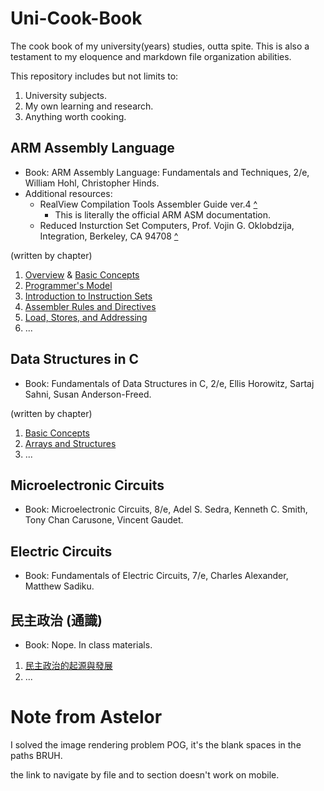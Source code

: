 # Uni-Cook-Book
The cook book of my university(years) studies, outta spite.
This is also a testament to my eloquence and markdown file organization abilities.

This repository includes but not limits to:
1. University subjects.
2. My own learning and research.
3. Anything worth cooking.

## ARM Assembly Language
- Book: ARM Assembly Language: Fundamentals and Techniques, 2/e, William Hohl, Christopher Hinds.
- Additional resources:
  - RealView Compilation Tools Assembler Guide ver.4 [^](ARM-ASM/resources/DUI0204J_rvct_assembler_guide.pdf)
    - This is literally the official ARM ASM documentation.
  - Reduced Insturction Set Computers, Prof. Vojin G. Oklobdzija, Integration, Berkeley, CA 94708 [^](ARM-ASM/resources/RISC-Chaptr.PDF)

(written by chapter)
1. [Overview](/ARM-ASM/01-Overview.md) & [Basic Concepts](/ARM-ASM/01.2-Basics.md)
2. [Programmer's Model](/ARM-ASM/02-Programmer's-Model.md)
3. [Introduction to Instruction Sets](/ARM-ASM/03-Intro-to-Instruction-Sets.md)
4. [Assembler Rules and Directives](/ARM-ASM/04-Assembler-Rules-and-Directives.md)
5. [Load, Stores, and Addressing](/ARM-ASM/05-Loads-Stores-Addressing.md)
6. ...

## Data Structures in C
- Book: Fundamentals of Data Structures in C, 2/e, Ellis Horowitz, Sartaj Sahni, Susan Anderson-Freed.

(written by chapter)
1. [Basic Concepts](/Data-Structure-in-C/01-Basic-Concepts.md)
2. [Arrays and Structures](/Data-Structure-in-C/02-Arrays-and-Structures.md)
3. ...

## Microelectronic Circuits
- Book: Microelectronic Circuits, 8/e, Adel S. Sedra, Kenneth C. Smith, Tony Chan Carusone, Vincent Gaudet.

## Electric Circuits
- Book: Fundamentals of Electric Circuits, 7/e, Charles Alexander, Matthew Sadiku.

## 民主政治 (通識)
- Book: Nope. In class materials.

1. [民主政治的起源與發展](/民主政治/01-Origins-and-Evolvement.md)
2. ...

# Note from Astelor
I solved the image rendering problem POG, it's the blank spaces in the paths BRUH.

the link to navigate by file and to section doesn't work on mobile.

